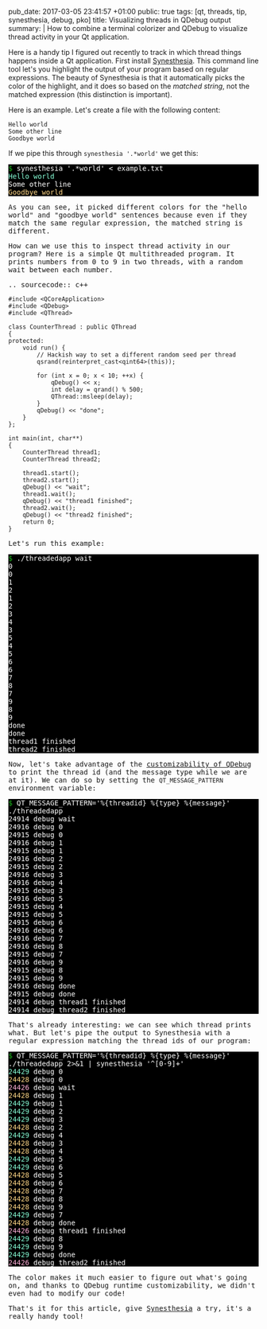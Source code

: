 pub_date: 2017-03-05 23:41:57 +01:00
public: true
tags: [qt, threads, tip, synesthesia, debug, pko]
title: Visualizing threads in QDebug output
summary: |
    How to combine a terminal colorizer and QDebug to visualize thread activity in your Qt application.

Here is a handy tip I figured out recently to track in which thread things happens inside a Qt application. First install [Synesthesia][]. This command line tool let's you highlight the output of your program based on regular expressions. The beauty of Synesthesia is that it automatically picks the color of the highlight, and it does so based on the *matched string*, not the matched expression (this distinction is important).

Here is an example. Let's create a file with the following content:

    Hello world
    Some other line
    Goodbye world

If we pipe this through `synesthesia '.*world'` we get this:

<p style="background-color: black; color: white"><font face="monospace">
<font color="#18b218">$ </font>synesthesia '.*world' &lt; example.txt<br/>
<font color="#87ffd7">Hello world</font><br/>
Some other line<br/>
<font color="#ffd787">Goodbye world</font><br/>
</p>

As you can see, it picked different colors for the "hello world" and "goodbye world" sentences because even if they match the same regular expression, the matched string is different.

How can we use this to inspect thread activity in our program? Here is a simple Qt multithreaded program. It prints numbers from 0 to 9 in two threads, with a random wait between each number.

.. sourcecode:: c++

    #include <QCoreApplication>
    #include <QDebug>
    #include <QThread>

    class CounterThread : public QThread
    {
    protected:
        void run() {
            // Hackish way to set a different random seed per thread
            qsrand(reinterpret_cast<qint64>(this));

            for (int x = 0; x < 10; ++x) {
                qDebug() << x;
                int delay = qrand() % 500;
                QThread::msleep(delay);
            }
            qDebug() << "done";
        }
    };

    int main(int, char**)
    {
        CounterThread thread1;
        CounterThread thread2;

        thread1.start();
        thread2.start();
        qDebug() << "wait";
        thread1.wait();
        qDebug() << "thread1 finished";
        thread2.wait();
        qDebug() << "thread2 finished";
        return 0;
    }

Let's run this example:

<p style="background-color: black; color: white"><font face="monospace">
<font color="#18b218">$ </font>./threadedapp
wait<br/>
0<br/>
0<br/>
1<br/>
2<br/>
1<br/>
2<br/>
3<br/>
4<br/>
3<br/>
5<br/>
4<br/>
5<br/>
6<br/>
6<br/>
7<br/>
8<br/>
7<br/>
9<br/>
8<br/>
9<br/>
done<br/>
done<br/>
thread1 finished<br/>
thread2 finished<br/>
</p>

Now, let's take advantage of the [customizability of QDebug][pattern] to print the thread id (and the message type while we are at it). We can do so by setting the `QT_MESSAGE_PATTERN` environment variable:

<p style="background-color: black; color: white"><font face="monospace">
<font color="#18b218">$ </font>QT_MESSAGE_PATTERN='%{threadid} %{type} %{message}' ./threadedapp<br/>
24914 debug wait<br/>
24916 debug 0<br/>
24915 debug 0<br/>
24916 debug 1<br/>
24915 debug 1<br/>
24916 debug 2<br/>
24915 debug 2<br/>
24916 debug 3<br/>
24916 debug 4<br/>
24915 debug 3<br/>
24916 debug 5<br/>
24915 debug 4<br/>
24915 debug 5<br/>
24915 debug 6<br/>
24916 debug 6<br/>
24916 debug 7<br/>
24916 debug 8<br/>
24915 debug 7<br/>
24916 debug 9<br/>
24915 debug 8<br/>
24915 debug 9<br/>
24916 debug done<br/>
24915 debug done<br/>
24914 debug thread1 finished<br/>
24914 debug thread2 finished<br/>
</p>

[pattern]: http://doc.qt.io/qt-5/qtglobal.html#qSetMessagePattern

That's already interesting: we can see which thread prints what. But let's pipe the output to Synesthesia with a regular expression matching the thread ids of our program:

<p style="background-color: black; color: white"><font face="monospace">
<font color="#18b218">$ </font>QT_MESSAGE_PATTERN='%{threadid} %{type} %{message}' ./threadedapp 2&gt;&amp;1 | synesthesia '^[0-9]+' <br/>
<font color="#87ffd7">24429</font> debug 0 <br/>
<font color="#ffd787">24428</font> debug 0 <br/>
<font color="#ffafd7">24426</font> debug wait <br/>
<font color="#ffd787">24428</font> debug 1 <br/>
<font color="#87ffd7">24429</font> debug 1 <br/>
<font color="#87ffd7">24429</font> debug 2 <br/>
<font color="#87ffd7">24429</font> debug 3 <br/>
<font color="#ffd787">24428</font> debug 2 <br/>
<font color="#87ffd7">24429</font> debug 4 <br/>
<font color="#ffd787">24428</font> debug 3 <br/>
<font color="#ffd787">24428</font> debug 4 <br/>
<font color="#87ffd7">24429</font> debug 5 <br/>
<font color="#87ffd7">24429</font> debug 6 <br/>
<font color="#ffd787">24428</font> debug 5 <br/>
<font color="#ffd787">24428</font> debug 6 <br/>
<font color="#ffd787">24428</font> debug 7 <br/>
<font color="#ffd787">24428</font> debug 8 <br/>
<font color="#ffd787">24428</font> debug 9 <br/>
<font color="#87ffd7">24429</font> debug 7 <br/>
<font color="#ffd787">24428</font> debug done <br/>
<font color="#ffafd7">24426</font> debug thread1 finished <br/>
<font color="#87ffd7">24429</font> debug 8 <br/>
<font color="#87ffd7">24429</font> debug 9 <br/>
<font color="#87ffd7">24429</font> debug done <br/>
<font color="#ffafd7">24426</font> debug thread2 finished<br/>
</p>

The color makes it much easier to figure out what's going on, and thanks to QDebug runtime customizability, we didn't even had to modify our code!

That's it for this article, give [Synesthesia][] a try, it's a really handy tool!

[Synesthesia]: https://github.com/cromo/synesthesia
